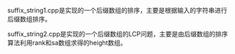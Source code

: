 suffix_string1.cpp是实现的一个后缀数组的排序，主要是根据输入的字符串进行后缀数组排序。

suffix_string2.cpp是实现的一个后缀数组的LCP问题，主要是由后缀数组的排序算法利用rank和sa数组求得的height数组。